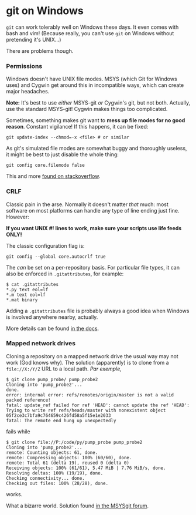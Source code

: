 # git on Windows

`git` can work tolerably well on Windows these days. It even comes with bash and vim!
(Because really, you can't use `git` on Windows without pretending it's UNIX...)

There are problems though.

### Permissions

Windows doesn't have UNIX file modes. MSYS (which Git for Windows uses) and Cygwin get
around this in incompatible ways, which can create major headaches.

**Note:** It's best to use *either* MSYS-git *or* Cygwin's git, but not both. Actually,
use the standard MSYS-git! Cygwin makes things too complicated.

Sometimes, something makes git want to **mess up file modes for no good reason**. Constant
vigilance! If this happens, it can be fixed:

    git update-index --chmod=-x <file> # or similar

As git's simulated file modes are somewhat buggy and thoroughly useless, it might be best
to just disable the whole thing:

    git config core.filemode false

This and more [found on stackoverflow](stackoverflow.com/questions/6476513/git-file-permissions-on-windows).

### CRLF

Classic pain in the arse. Normally it doesn't matter *that* much: most software on most
platforms can handle any type of line ending just fine. However:

**If you want UNIX #! lines to work, make sure your scripts use life feeds ONLY!** 

The classic configuration flag is:

    git config --global core.autocrlf true

The *can* be set on a per-repository basis. For particular file types, it can also be
enforced in `.gitattributes`, for example:

    $ cat .gitattributes
    *.py text eol=lf
    *.m text eol=lf
    *.mat binary

Adding a `.gitattributes` file is probably always a good idea when Windows is involved
anywhere nearby, actually.

More details can be found [in the docs](https://help.github.com/articles/dealing-with-line-endings/).

### Mapped network drives

Cloning a repository on a mapped network drive the usual way may not work (God knows why).
The solution (apparently) is to clone from a `file://X:/Y/Z` URL to a local path. *Par exemple,*

    $ git clone pump_probe/ pump_probe2
    Cloning into 'pump_probe2'...
    done.
    error: internal error: refs/remotes/origin/master is not a valid packed reference!
    fatal: update_ref failed for ref 'HEAD': cannot update the ref 'HEAD': Trying to write ref refs/heads/master with nonexistent object 05f2ce3c7bfa9c764659c426fd58a5f15e1e2033
    fatal: The remote end hung up unexpectedly

fails while 

    $ git clone file://P:/code/py/pump_probe pump_probe2
    Cloning into 'pump_probe2'...
    remote: Counting objects: 61, done.
    remote: Compressing objects: 100% (60/60), done.
    remote: Total 61 (delta 19), reused 0 (delta 0)
    Receiving objects: 100% (61/61), 5.47 MiB | 7.76 MiB/s, done.
    Resolving deltas: 100% (19/19), done.
    Checking connectivity... done.
    Checking out files: 100% (28/28), done.

works.

What a bizarre world. Solution found [in the MSYSgit forum](https://groups.google.com/forum/#!msg/msysgit/5J3ELvZND0s/2VPm-eUf0YMJ).

